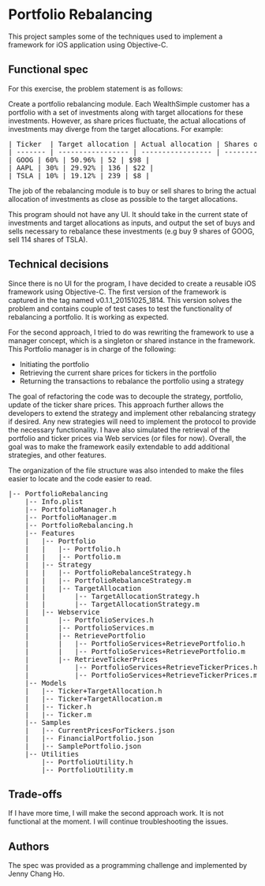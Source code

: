 Portfolio Rebalancing
==========

This project samples some of the techniques used to implement a framework for iOS application using Objective-C.

Functional spec
------------------------------

For this exercise, the problem statement is as follows:

Create a portfolio rebalancing module. Each WealthSimple customer has a portfolio with a set of investments along with target allocations for these investments. However, as share prices fluctuate, the actual allocations of investments may diverge from the target allocations. For example:


<pre>
| Ticker  | Target allocation | Actual allocation | Shares owned | Share price |
| ------- | ----------------- | ----------------- | ------------ | ----------- |
| GOOG | 60% | 50.96% | 52 | $98 |
| AAPL | 30% | 29.92% | 136 | $22 |
| TSLA | 10% | 19.12% | 239 | $8 |
</pre>

The job of the rebalancing module is to buy or sell shares to bring the actual allocation of investments as close as possible to the target allocations.

This program should not have any UI. It should take in the current state of investments and target allocations as inputs, and output the set of buys and sells necessary to rebalance these investments (e.g buy 9 shares of GOOG, sell 114 shares of TSLA).

Technical decisions
------------------------------
Since there is no UI for the program, I have decided to create a reusable iOS framework using Objective-C.  The first version of the framework is captured in the tag named v0.1.1_20151025\_1814.  This version solves the problem and contains couple of test cases to test the functionality of rebalancing a portfolio.  It is working as expected.

For the second approach, I tried to do was rewriting the framework to use a manager concept, which is a singleton or shared instance in the framework. This Portfolio manager is in charge of the following:
- Initiating the portfolio
- Retrieving the current share prices for tickers in the portfolio
- Returning the transactions to rebalance the portfolio using a strategy

The goal of refactoring the code was to decouple the strategy, portfolio, update of the ticker share prices.  This approach further allows the developers to extend the strategy and implement other rebalancing strategy if desired.  Any new strategies will need to implement the protocol to provide the necessary functionality.  I have also simulated the retrieval of the portfolio and ticker prices via Web services (or files for now).  Overall, the goal was to make the framework easily extendable to add additional strategies, and other features.

The organization of the file structure was also intended to make the files easier to locate and the code easier to read.

<pre>
|-- PortfolioRebalancing
    |-- Info.plist
    |-- PortfolioManager.h
    |-- PortfolioManager.m
    |-- PortfolioRebalancing.h
    |-- Features
    |   |-- Portfolio
    |   |   |-- Portfolio.h
    |   |   |-- Portfolio.m
    |   |-- Strategy
    |   |   |-- PortfolioRebalanceStrategy.h
    |   |   |-- PortfolioRebalanceStrategy.m
    |   |   |-- TargetAllocation
    |   |       |-- TargetAllocationStrategy.h
    |   |       |-- TargetAllocationStrategy.m
    |   |-- Webservice
    |       |-- PortfolioServices.h
    |       |-- PortfolioServices.m
    |       |-- RetrievePortfolio
    |       |   |-- PortfolioServices+RetrievePortfolio.h
    |       |   |-- PortfolioServices+RetrievePortfolio.m
    |       |-- RetrieveTickerPrices
    |           |-- PortfolioServices+RetrieveTickerPrices.h
    |           |-- PortfolioServices+RetrieveTickerPrices.m
    |-- Models
    |   |-- Ticker+TargetAllocation.h
    |   |-- Ticker+TargetAllocation.m
    |   |-- Ticker.h
    |   |-- Ticker.m
    |-- Samples
    |   |-- CurrentPricesForTickers.json
    |   |-- FinancialPortfolio.json
    |   |-- SamplePortfolio.json
    |-- Utilities
        |-- PortfolioUtility.h
        |-- PortfolioUtility.m
</pre>

Trade-offs
------------------------------
If I have more time, I will make the second approach work.  It is not functional at the moment.  I will continue troubleshooting the issues.


Authors
-------

The spec was provided as a programming challenge and implemented by Jenny Chang Ho.

